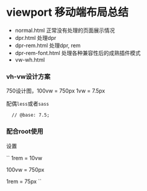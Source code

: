 # viewport 移动端布局总结

+ normal.html 正常没有处理的页面展示情况
+ dpr.html 处理dpr
+ dpr-rem.html 处理dpr, rem
+ dpr-rem-font.html 处理各种兼容性后的成熟插件模式
+ vw-wh.html



### vh-vw设计方案

750设计图，100vw = 750px
1vw = 7.5px

配偶`less`或者`sass`

```less
  // @base: 7.5;
```

### 配合root使用

设置

``
1rem = 10vw

100vw = 750px

1rem = 75px
``
